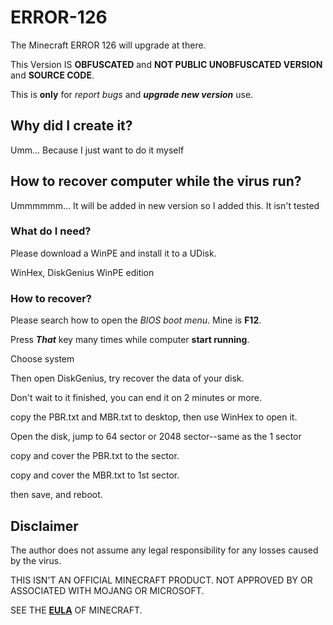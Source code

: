 # ERROR-126
The Minecraft ERROR 126 will upgrade at there.

This Version IS __OBFUSCATED__ and __NOT PUBLIC UNOBFUSCATED VERSION__ and __SOURCE CODE__.

This is __only__ for _report bugs_ and ***upgrade new version*** use.

## Why did I create it?
Umm... Because I just want to do it myself
## How to recover computer while the virus run?
Ummmmmm... It will be added in new version so I added this.
It isn't tested
### What do I need?
Please download a WinPE and install it to a UDisk.

WinHex, DiskGenius WinPE edition
### How to recover?
Please search how to open the _BIOS boot menu_.  Mine is **F12**.

Press ***That*** key many times while computer **start running**.

Choose system

Then open DiskGenius, try recover the data of your disk.

Don't wait to it finished, you can end it on 2 minutes or more.

copy the PBR.txt and MBR.txt to desktop, then use WinHex to open it.

Open the disk, jump to 64 sector or 2048 sector--same as the 1 sector

copy and cover the PBR.txt to the sector.

copy and cover the MBR.txt to 1st sector.

then save, and reboot.



## Disclaimer ##
The author does not assume any legal responsibility for any losses caused by the virus.

THIS ISN'T AN OFFICIAL MINECRAFT PRODUCT. NOT APPROVED BY OR ASSOCIATED WITH MOJANG OR MICROSOFT.

SEE THE **[EULA](https://www.minecraft.net/en-us/eula, "The Official EULA of Minecraft")** OF MINECRAFT.
